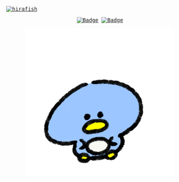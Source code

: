 <div align="center">
  
  <samp>
  <p align="left">
    <a href="https://github.com/hirafish/hirafish/">
      <img src="https://komarev.com/ghpvc/?username=hirafish" alt="hirafish" />
    </a>

  [![Badge](https://cp-logo.vercel.app/atcoder/hirafish)](https://atcoder.jp/users/hirafish) 
  [![Badge](https://cp-logo.vercel.app/codeforces/hirafish)](https://codeforces.com/profile/hirafish) 

  <img src="https://github.com/hirafish/hirafish/blob/main/happy-penguin.gif" width="400">
  </samp>
  
</div>
